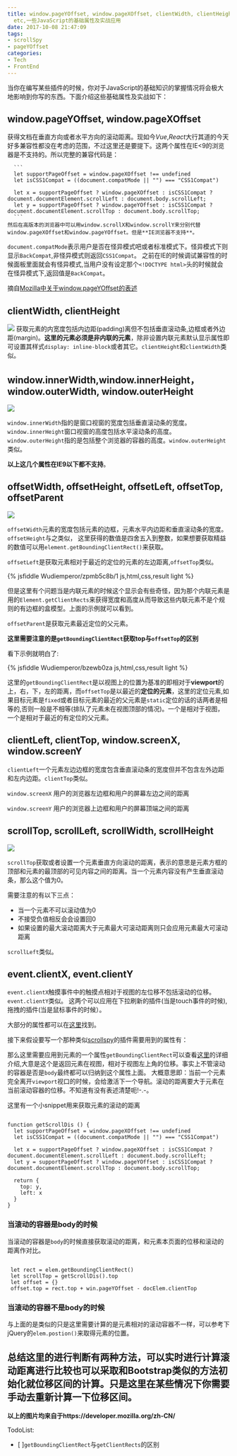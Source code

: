 ```yaml
---
title: window.pageYOffset, window.pageXOffset, clientWidth, clientHeight,
  etc,一些JavaScript的基础属性及实战应用
date: 2017-10-08 21:47:09
tags:
- scrollSpy
- pageYOffset
categories:
- Tech
- FrontEnd
---
```


当你在编写某些插件的时候，你对于JavaScript的基础知识的掌握情况将会极大地影响到你写的东西。下面介绍这些基础属性及实战如下：

## window.pageYOffset, window.pageXOffset

  获得文档在垂直方向或者水平方向的滚动距离。现如今*Vue*,*React*大行其道的今天好多兼容性都没在考虑的范围，不过这里还是要提下。这两个属性在IE<9的浏览器是不支持的。所以完整的兼容代码是：

      ```
      let supportPageOffset = window.pageXOffset !== undefined
      let isCSS1Compat = ((document.compatMode || "") === "CSS1Compat")

      let x = supportPageOffset ? window.pageXOffset : isCSS1Compat ? document.documentElement.scrollLeft : document.body.scrollLeft;
      let y = supportPageOffset ? window.pageYOffset : isCSS1Compat ? document.documentElement.scrollTop : document.body.scrollTop;
      ```
    然后在高版本的浏览器中可以用window.scrollX和window.scrollY来分别代替window.pageXOffset和window.pageYOffset。但是**IE浏览器不支持**。

  `document.compatMode`表示用户是否在怪异模式吧或者标准模式下。怪异模式下则显示`BackCompat`,非怪异模式则返回`CSS1Compat`。
  之前在IE的时候调试兼容性的时候面板里面就会有怪异模式,当用户没有设定那个`<!DOCTYPE html>`头的时候就会
  在怪异模式下,返回值是`BackCompat`。

  摘自[Mozilla中关于window.pageYOffset的表述](https://developer.mozilla.org/zh-CN/docs/Web/API/window/scrollY)

## clientWidth, clientHeight

 ![](/images/dimensions-client.png)
 获取元素的内宽度包括内边距(padding)离但不包括垂直滚动条,边框或者外边距(margin)。**这里的元素必须是非内联的元素**，除非设置内联元素默认显示属性即可设置其样式`display: inline-block`或者其它。`clientHeight`和`clientWidth`类似。

## window.innerWidth,window.innerHeight，window.outerWidth, window.outerHeight

![](/images/innerheightvsouterheight.png)

`window.innerWidth`指的是窗口视窗的宽度包括垂直滚动条的宽度。`window.innerHeight`窗口视窗的高度包括水平滚动条的高度。`window.outerHeight`指的是包括整个浏览器的容器的高度。`window.outerHeight`类似。

**以上这几个属性在IE9以下都不支持**。

## offsetWidth, offsetHeight, offsetLeft, offsetTop, offsetParent

![](/images/dimensions-offset.png)

`offsetWidth`元素的宽度包括元素的边框，元素水平内边距和垂直滚动条的宽度。`offsetHeight`与之类似，
这里获得的数值是四舍五入到整数，如果想要获取精益的数值可以用`element.getBoundingClientRect()`来获取。

`offsetLeft`是获取元素相对于最近的定位的元素的左边距离,`offsetTop`类似。

{% jsfiddle Wudiemperor/zpmb5c8b/1 js,html,css,result light %}

但是这里有个问题当是内联元素的时候这个显示会有些奇怪，因为那个内联元素是用的`Element.getClientRects`来获得宽度和高度从而导致这些内联元素不是个规则的有边框的盒模型。上面的示例就可以看到。

`offsetParent`是获取元素最近定位的父元素。

**这里需要注意的是`getBoundingClientRect`获取top与`offsetTop`的区别**

看下示例就明白了:

{% jsfiddle Wudiemperor/bzewb0za js,html,css,result light %}

这里的`getBoundingClientRect`是以视图上的位置为基准的即相对于**viewport**的上，右，下，左的距离，而`offsetTop`是以最近的**定位的元素**，这里的定位元素,如果目标元素是`fixed`或者目标元素的最近的父元素是`static`定位的话的话两者是相等的,否则一般是不相等(排队了元素未在视图顶部的情况)。一个是相对于视图，一个是相对于最近的有定位的父元素。

## clientLeft, clientTop, window.screenX, window.screenY

`clientLeft`一个元素左边边框的宽度包含垂直滚动条的宽度但并不包含左外边距和左内边距。`clientTop`类似。

`window.screenX` 用户的浏览器左边框和用户的屏幕左边之间的距离

`window.screenY` 用户的浏览器上边框和用户的屏幕顶端之间的距离

## scrollTop, scrollLeft, scrollWidth, scrollHeight

![](/images/scrollTop.png)

`scrollTop`获取或者设置一个元素垂直方向滚动的距离，表示的意思是元素方框的顶部和元素的最顶部的可见内容之间的距离。当一个元素内容没有产生垂直滚动条，那么这个值为0。

需要注意的有以下三点：
- 当一个元素不可以滚动值为0
- 不接受负值相反会会设置回0
- 如果设置的最大滚动距离大于元素最大可滚动距离则只会应用元素最大可滚动距离

`scrollLeft`类似。


## event.clientX, event.clientY

`event.clientX`触摸事件中的触摸点相对于视图的左位移不包括滚动的位移。`event.clientY`类似。
这两个可以应用在下拉刷新的插件(当是touch事件的时候), 拖拽的插件(当是鼠标事件的时候）。

大部分的属性都可以在[这里](https://www.quirksmode.org/mobile/tableViewport_desktop.html)找到。

接下来假设要写一个那种类似[scrollspy](https://getbootstrap.com/docs/3.3/javascript/#scrollspy)的插件需要用到的属性有：

那么这里需要应用到元素的一个属性`getBoundingClientRect`可以查看[这里](https://www.quirksmode.org/dom/w3c_cssom.html)的详细介绍,大意是这个是返回元素在视图，相对于视图左上角的位移。事实上不管滚动的容器是否是`body`最终都可以归纳到这个属性上面。
大概意思即：当前一个元素完全离开`viewport`视口的时候，会给激活下一个导航。滚动的距离要大于元素在当前滚动容器的位移。不知道有没有表述清楚呃!-.-。

这里有一个小snippet用来获取元素的滚动的距离

```

function getScrollDis () {
  let supportPageOffset = window.pageXOffset !== undefined
  let isCSS1Compat = ((document.compatMode || "") === "CSS1Compat")

  let x = supportPageOffset ? window.pageXOffset : isCSS1Compat ? document.documentElement.scrollLeft : document.body.scrollLeft;
  let y = supportPageOffset ? window.pageYOffset : isCSS1Compat ? document.documentElement.scrollTop : document.body.scrollTop;

  return {
    top: y,
    left: x
  }
}

```

### 当滚动的容器是**body**的时候

当滚动的容器是`body`的时候直接获取滚动的距离，和元素本页面的位移和滚动的距离作对比。

```

 let rect = elem.getBoundingClientRect()
 let scrollTop = getScrollDis().top
 let offset = {}
 offset.top = rect.top + win.pageYOffset - docElem.clientTop

```

### 当滚动的容器**不是body**的时候

与上面的是类似的只是这里需要计算的是元素相对的滚动容器不一样，可以参考下jQuery的`elem.postion()`来取得元素的位置。

## 总结这里的进行判断有两种方法，可以实时进行计算滚动距离进行比较也可以采取和**Bootstrap**类似的方法初始化就位移区间的计算。只是这里在某些情况下你需要手动去重新计算一下位移区间。

**以上的图片均来自于https://developer.mozilla.org/zh-CN/**

TodoList:

- [ ]`getBoundingClientRect`与`getClientRects`的区别
